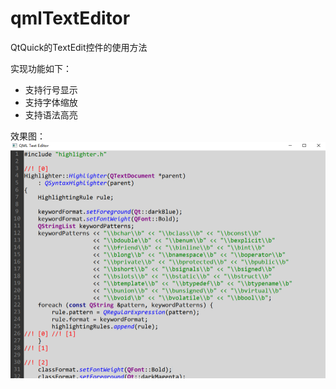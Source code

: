 # qmlTextEditor
QtQuick的TextEdit控件的使用方法

实现功能如下：
- 支持行号显示
- 支持字体缩放
- 支持语法高亮

效果图：
![image](https://github.com/MrL-Dev/qmlTextEditor/raw/master/screenshots/qmlTextEditor.png)
